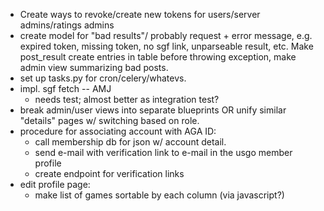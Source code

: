 - Create ways to revoke/create new tokens for users/server admins/ratings admins
- create model for "bad results"/ probably request + error message, e.g. expired token, missing token, no sgf link, unparseable result, etc.  Make post_result create entries in table before throwing exception, make admin view summarizing bad posts.
- set up tasks.py for cron/celery/whatevs.
- impl. sgf fetch -- AMJ
  - needs test; almost better as integration test?
- break admin/user views into separate blueprints OR unify similar "details" pages w/ switching based on role.
- procedure for associating account with AGA ID:
  - call membership db for json w/ account detail.
  - send e-mail with verification link to e-mail in the usgo member profile
  - create endpoint for verification links
- edit profile page:
  * make list of games sortable by each column (via javascript?)

